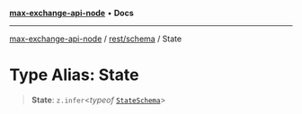 [**max-exchange-api-node**](../../../README.md) • **Docs**

***

[max-exchange-api-node](../../../modules.md) / [rest/schema](../README.md) / State

# Type Alias: State

> **State**: `z.infer`\<*typeof* [`StateSchema`](../variables/StateSchema.md)\>
